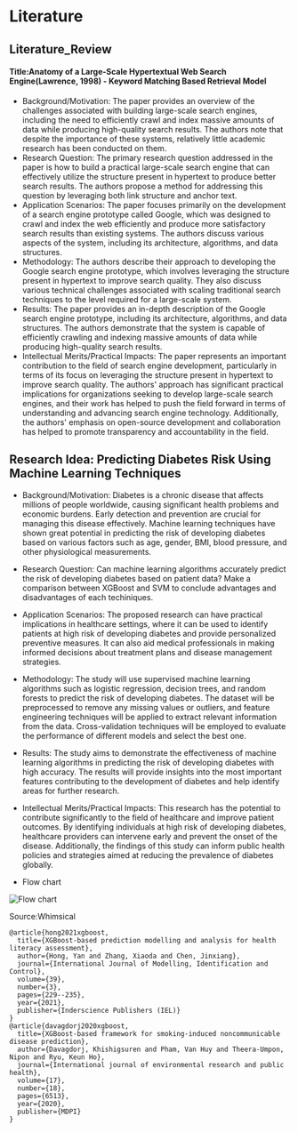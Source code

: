 # Literature
## Literature_Review
#### Title:Anatomy of a Large-Scale Hypertextual Web Search Engine(Lawrence, 1998) - Keyword Matching Based Retrieval Model
- Background/Motivation: The paper provides an overview of the challenges associated with building large-scale search engines, including the need to efficiently crawl and index massive amounts of data while producing high-quality search results. The authors note that despite the importance of these systems, relatively little academic research has been conducted on them.
- Research Question: The primary research question addressed in the paper is how to build a practical large-scale search engine that can effectively utilize the structure present in hypertext to produce better search results. The authors propose a method for addressing this question by leveraging both link structure and anchor text.
- Application Scenarios: The paper focuses primarily on the development of a search engine prototype called Google, which was designed to crawl and index the web efficiently and produce more satisfactory search results than existing systems. The authors discuss various aspects of the system, including its architecture, algorithms, and data structures.
- Methodology: The authors describe their approach to developing the Google search engine prototype, which involves leveraging the structure present in hypertext to improve search quality. They also discuss various technical challenges associated with scaling traditional search techniques to the level required for a large-scale system.
- Results: The paper provides an in-depth description of the Google search engine prototype, including its architecture, algorithms, and data structures. The authors demonstrate that the system is capable of efficiently crawling and indexing massive amounts of data while producing high-quality search results.
- Intellectual Merits/Practical Impacts: The paper represents an important contribution to the field of search engine development, particularly in terms of its focus on leveraging the structure present in hypertext to improve search quality. The authors' approach has significant practical implications for organizations seeking to develop large-scale search engines, and their work has helped to push the field forward in terms of understanding and advancing search engine technology. Additionally, the authors' emphasis on open-source development and collaboration has helped to promote transparency and accountability in the field.

## Research Idea: Predicting Diabetes Risk Using Machine Learning Techniques
- Background/Motivation:
Diabetes is a chronic disease that affects millions of people worldwide, causing significant health problems and economic burdens. Early detection and prevention are crucial for managing this disease effectively. Machine learning techniques have shown great potential in predicting the risk of developing diabetes based on various factors such as age, gender, BMI, blood pressure, and other physiological measurements.

- Research Question:
Can machine learning algorithms accurately predict the risk of developing diabetes based on patient data? Make a comparison between XGBoost and SVM to conclude advantages and disadvantages of each techiniques.

- Application Scenarios:
The proposed research can have practical implications in healthcare settings, where it can be used to identify patients at high risk of developing diabetes and provide personalized preventive measures. It can also aid medical professionals in making informed decisions about treatment plans and disease management strategies.

- Methodology:
The study will use supervised machine learning algorithms such as logistic regression, decision trees, and random forests to predict the risk of developing diabetes. The dataset will be preprocessed to remove any missing values or outliers, and feature engineering techniques will be applied to extract relevant information from the data. Cross-validation techniques will be employed to evaluate the performance of different models and select the best one.

- Results:
The study aims to demonstrate the effectiveness of machine learning algorithms in predicting the risk of developing diabetes with high accuracy. The results will provide insights into the most important features contributing to the development of diabetes and help identify areas for further research.

- Intellectual Merits/Practical Impacts:
This research has the potential to contribute significantly to the field of healthcare and improve patient outcomes. By identifying individuals at high risk of developing diabetes, healthcare providers can intervene early and prevent the onset of the disease. Additionally, the findings of this study can inform public health policies and strategies aimed at reducing the prevalence of diabetes globally.

- Flow chart

<img src="Research idea.png" alt="Flow chart">

Source:Whimsical

```
@article{hong2021xgboost,
  title={XGBoost-based prediction modelling and analysis for health literacy assessment},
  author={Hong, Yan and Zhang, Xiaoda and Chen, Jinxiang},
  journal={International Journal of Modelling, Identification and Control},
  volume={39},
  number={3},
  pages={229--235},
  year={2021},
  publisher={Inderscience Publishers (IEL)}
}
@article{davagdorj2020xgboost,
  title={XGBoost-based framework for smoking-induced noncommunicable disease prediction},
  author={Davagdorj, Khishigsuren and Pham, Van Huy and Theera-Umpon, Nipon and Ryu, Keun Ho},
  journal={International journal of environmental research and public health},
  volume={17},
  number={18},
  pages={6513},
  year={2020},
  publisher={MDPI}
}
```
